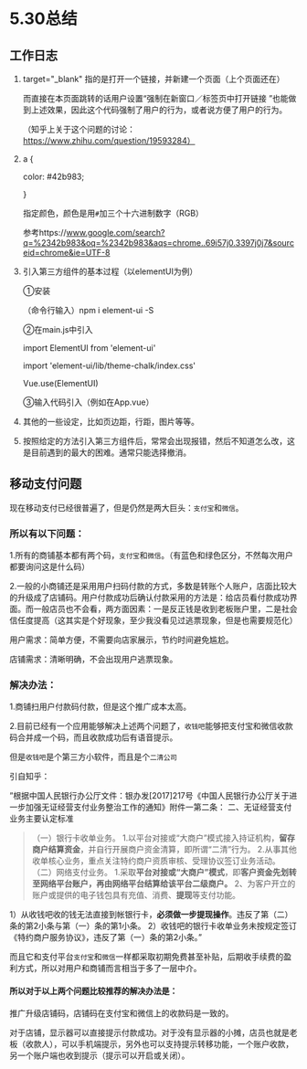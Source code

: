# 5.30总结

## 工作日志

1. target="_blank" 指的是打开一个链接，并新建一个页面（上个页面还在）

   而直接在本页面跳转的话用户设置“强制在新窗口／标签页中打开链接 ”也能做到上述效果，因此这个代码强制了用户的行为，或者说方便了用户的行为。

   （知乎上关于这个问题的讨论：https://www.zhihu.com/question/19593284）

2. a {

     color: #42b983;

   }

   指定颜色，颜色是用`#`加三个十六进制数字（RGB）

   参考https://www.google.com/search?q=%2342b983&oq=%2342b983&aqs=chrome..69i57j0.3397j0j7&sourceid=chrome&ie=UTF-8

   

3. 引入第三方组件的基本过程（以elementUI为例）

   ①安装

   （命令行输入）npm i element-ui -S 

   ②在main.js中引入

   import ElementUI from 'element-ui' 

   import 'element-ui/lib/theme-chalk/index.css' 

   Vue.use(ElementUI) 

   ③输入代码引入（例如在App.vue）

4. 其他的一些设定，比如页边距，行距，图片等等。

5. 按照给定的方法引入第三方组件后，常常会出现报错，然后不知道怎么改，这是目前遇到的最大的困难。通常只能选择撤消。

## 移动支付问题

现在移动支付已经很普遍了，但是仍然是两大巨头：`支付宝`和`微信`。

### 所以有以下问题：

1.所有的商铺基本都有两个码，`支付宝`和`微信`。（有蓝色和绿色区分，不然每次用户都要询问这是什么码）

2.一般的小商铺还是采用用户扫码付款的方式，多数是转账个人账户，店面比较大的升级成了店铺码。用户付款成功后确认付款采用的方法是：给店员看付款成功界面。而一般店员也不会看，两方面因素：一是反正钱是收到老板账户里，二是社会信任度提高（这其实是个好现象，至少我没看见过逃票现象，但是也需要规范化）

用户需求：简单方便，不需要向店家展示，节约时间避免尴尬。

店铺需求：清晰明确，不会出现用户逃票现象。

### 解决办法：

1.商铺扫用户付款码付款，但是这个推广成本太高。

2.目前已经有一个应用能够解决上述两个问题了，`收钱吧`能够把支付宝和微信收款码合并成一个码，而且收款成功后有语音提示。

但是`收钱吧`是个第三方小软件，而且是个`二清公司`

引自知乎：

”根据中国人民银行办公厅文件：银办发[2017]217号《中国人民银行办公厅关于进一步加强无证经营支付业务整治工作的通知》附件一第二条：
二、无证经营支付业务主要认定标准

> （一）银行卡收单业务。
> 1.以平台对接或“大商户”模式接入持证机构，**留存商户结算资金**，并自行开展商户资金清算，即所谓“二清”行为。
> 2.从事其他收单核心业务，重点关注特约商户资质审核、受理协议签订业务活动。
> （二）网络支付业务。
> 1.采取**平台对接或“大商户”模式**，即**客户资金先划转至网络平台账户，再由网络平台结算给该平台二级商户。**
> 2、为客户开立的账户或提供的电子钱包具有充值、消费、**提现**等支付功能。

1）从收钱吧收的钱无法直接到帐银行卡，**必须做一步提现操作**。违反了第（二）条的第2小条与第（一）条的第1小条。
2）收钱吧的银行卡收单业务未按规定签订《特约商户服务协议》，违反了第（一）条的第2小条。”

而且它和支付平台`支付宝`和`微信`一样都采取初期免费甚至补贴，后期收手续费的盈利方式，所以对用户和商铺而言相当于多了一层中介。

####  所以对于以上两个问题比较推荐的解决办法是：

推广升级店铺码，店铺码在支付宝和微信上的收款码是一致的。

对于店铺，显示器可以直接提示付款成功。对于没有显示器的小摊，店员也就是老板（收款人），可以手机端提示，另外也可以支持提示转移功能，一个账户收款，另一个账户端也收到提示（提示可以开启或关闭）。